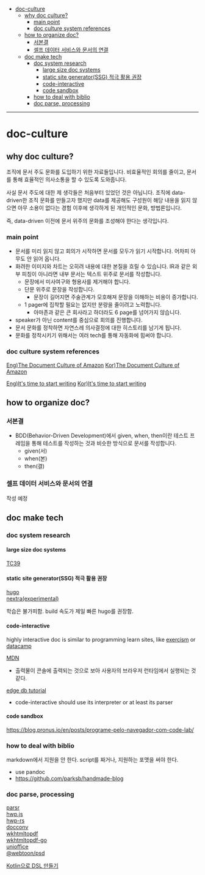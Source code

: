 <!-- @import "[TOC]" {cmd="toc" depthFrom=1 depthTo=6 orderedList=false} -->

- [doc-culture](#doc-culture)
  - [why doc culture?](#why-doc-culture)
    - [main point](#main-point)
    - [doc culture system references](#doc-culture-system-references)
  - [how to organize doc?](#how-to-organize-doc)
    - [서본결](#서본결)
    - [셀프 데이터 서비스와 문서의 연결](#셀프-데이터-서비스와-문서의-연결)
  - [doc make tech](#doc-make-tech)
    - [doc system research](#doc-system-research)
      - [large size doc systems](#large-size-doc-systems)
      - [static site generator(SSG) 적극 활용 권장](#static-site-generatorssg-적극-활용-권장)
      - [code-interactive](#code-interactive)
      - [code sandbox](#code-sandbox)
    - [how to deal with biblio](#how-to-deal-with-biblio)
    - [doc parse, processing](#doc-parse-processing)

<!-- code_chunk_output -->
<!-- /code_chunk_output -->

---

# doc-culture

## why doc culture?

조직에 문서 주도 문화를 도입하기 위한 자료들입니다.
비효율적인 회의를 줄이고, 문서를 통해 효율적인 의사소통을 할 수 있도록 도와줍니다.

사실 문서 주도에 대한 제 생각들은 처음부터 있었던 것은 아닙니다.
조직에 data-driven한 조직 문화를 만들고자 했지만 data를 제공해도 구성원이 해당 내용을 읽지 않으면 아무 소용이 없다는 경험 이후에 생각하게 된 개인적인 문화, 방법론입니다.

즉, data-driven 이전에 문서 위주의 문화를 조성해야 한다는 생각입니다.

### main point

- 문서를 미리 읽지 않고 회의가 시작하면 문서를 모두가 읽기 시작합니다. 어차피 아무도 안 읽어 옵니다.
- 화려한 이미지와 차트는 오히려 내용에 대한 본질을 흐릴 수 있습니다. IR과 같은 외부 피칭이 아니라면 내부 문서는 텍스트 위주로 문서를 작성합니다.
  - 문장에서 미사여구와 형용사를 제거해야 합니다.
  - 단문 위주로 문장을 작성합니다.
    - 문장이 길어지면 주술관계가 모호해져 문장을 이해하는 비용이 증가합니다.
  - 1 pager에 집착할 필요는 없지만 분량을 줄이려고 노력합니다.
    - 아마존과 같은 큰 회사라고 하더라도 6 page를 넘어가지 않습니다.
- speaker가 아닌 content를 중심으로 회의를 진행합니다.
- 문서 문화를 정착하면 자연스레 의사결정에 대한 히스토리를 남기게 됩니다.
- 문화를 정착시키기 위해서는 여러 tech를 통해 자동화에 힘써야 합니다.

### doc culture system references

[Eng)The Document Culture of Amazon](https://www.justingarrison.com/blog/2021-03-15-the-document-culture-of-amazon/)
[Kor)The Document Culture of Amazon](https://news.hada.io/topic?id=4479)

[Eng)It's time to start writing](https://alexnixon.github.io/2019/12/10/writing.html)
[Kor)It's time to start writing](https://news.hada.io/topic?id=2504)

## how to organize doc?

### 서본결

- BDD(Behavior-Driven Development)에서 given, when, then이란 테스트 프레임을 통해 테스트를 작성하는 것과 비슷한 방식으로 문서를 작성합니다.
  - given(서)
  - when(본)
  - then(결)

### 셀프 데이터 서비스와 문서의 연결

작성 예정

## doc make tech

### doc system research

#### large size doc systems

[TC39](https://github.com/tc39)

#### static site generator(SSG) 적극 활용 권장

[hugo](https://gohugo.io/)  
[nextra(experimental)](https://nextra.vercel.app/)

학습은 불가피함. build 속도가 제일 빠른 hugo를 권장함.

#### code-interactive

highly interactive doc is similar to programming learn sites, like [exercism](https://exercism.org/) or [datacamp](https://www.datacamp.com/)

[MDN](https://github.com/mdn/mdn)

- 출력물이 콘솔에 출력되는 것으로 보아 사용자의 브라우저 런타임에서 실행되는 것 같다.

[edge db tutorial](https://www.edgedb.com/tutorial)

- code-interactive should use its interpreter or at least its parser

#### code sandbox

https://blog.pronus.io/en/posts/programe-pelo-navegador-com-code-lab/

### how to deal with biblio

markdown에서 지원을 안 한다. script를 짜거나, 지원하는 포맷을 써야 한다.

- use pandoc
- https://github.com/parksb/handmade-blog

### doc parse, processing

[parsr](https://github.com/axa-group/Parsr)  
[hwp.js](https://github.com/hahnlee/hwp.js)  
[hwp-rs](https://github.com/hahnlee/hwp-rs)  
[docconv](https://github.com/sajari/docconv)  
[wkhtmltopdf](https://wkhtmltopdf.org/)  
[wkhtmltopdf-go](https://github.com/andrewcharlton/wkhtmltopdf-go)  
[unioffice](https://github.com/unidoc/unioffice)  
[@webtoon/psd](https://d2.naver.com/helloworld/6631477)

[Kotlin으로 DSL 만들기](https://toss.tech/article/kotlin-dsl-restdocs)
